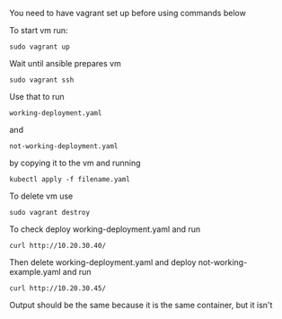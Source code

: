 You need to have vagrant set up before using commands below

To start vm run:
```shell
sudo vagrant up
```

Wait until ansible prepares vm

```shell
sudo vagrant ssh
```
Use that to run
```
working-deployment.yaml
```
and
```
not-working-deployment.yaml
```
by copying it to the vm and running
```
kubectl apply -f filename.yaml
```

To delete vm use
```shell
sudo vagrant destroy
```

To check deploy working-deployment.yaml and run
```shell
curl http://10.20.30.40/
```

Then delete working-deployment.yaml and deploy not-working-example.yaml and run
```shell
curl http://10.20.30.45/
```
Output should be the same because it is the same container, but it isn't
